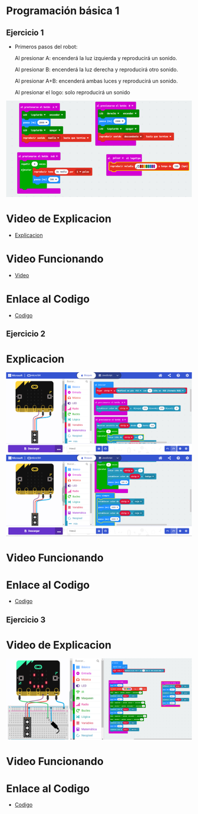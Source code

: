 # Programación básica  1 
## Ejercicio 1
- Primeros pasos del robot:

  Al presionar A: encenderá la luz izquierda y reproducirá un sonido.
 
  Al presionar B: encenderá la luz derecha y reproducirá otro sonido.
 
  Al presionar A+B: encenderá ambas luces y reproducirá un sonido.
 
  Al presionar el logo: solo reproducirá un sonido

 ![image](imagen2.png)
 
 
 # Video de Explicacion
 - [Explicacion](https://www.youtube.com/watch?v=oUtcqfuMcIA)
 
 # Video Funcionando 
 - [Video](https://www.youtube.com/shorts/rilxOZsHmJ4)

 # Enlace al Codigo
 - [Codigo](maqueen2.hex)


 ## Ejercicio 2
 
 # Explicacion
![image](modulo2ejercicio2_1.PNG)
![image](modulo2ejercicio2_2.PNG)

 # Video Funcionando 
 
 # Enlace al Codigo
 - [Codigo](modulo2ejercicio2.hex)


 ## Ejercicio 3
 
 # Video de Explicacion
![image](modulo2jercicio3.PNG)

 # Video Funcionando 
 
 # Enlace al Codigo
 - [Codigo](modulo2ejercicio3.hex)


